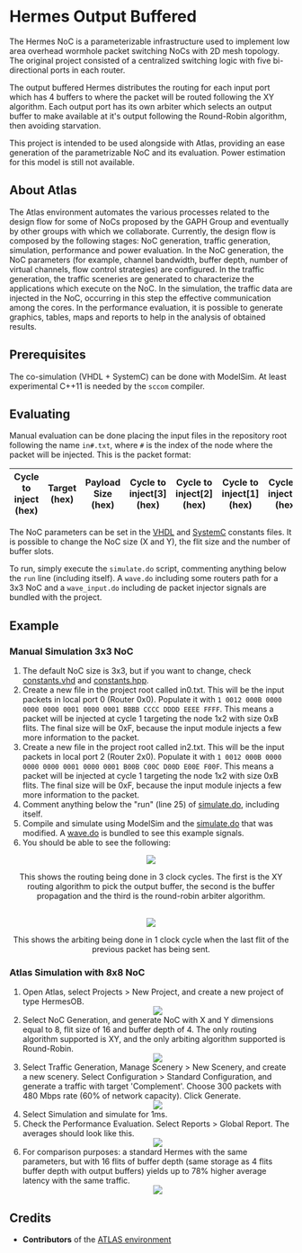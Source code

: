 # Hermes Output Buffered

The Hermes NoC is a parameterizable infrastructure used to implement low area overhead wormhole packet switching NoCs with 2D mesh topology. The original project consisted of a centralized switching logic with five bi-directional ports in each router.

The output buffered Hermes distributes the routing for each input port which has 4 buffers to where the packet will be routed following the XY algorithm. Each output port has its own arbiter which selects an output buffer to make available at it's output following the Round-Robin algorithm, then avoiding starvation.

This project is intended to be used alongside with Atlas, providing an ease generation of the parametrizable NoC and its evaluation. Power estimation for this model is still not available.

## About Atlas

The Atlas environment automates the various processes related to the design flow for some of NoCs proposed by the GAPH Group and eventually by other groups with which we collaborate. Currently, the design flow is composed by the following stages: NoC generation, traffic generation, simulation, performance and power evaluation. In the NoC generation, the NoC parameters (for example, channel bandwidth, buffer depth, number of virtual channels, flow control strategies) are configured. In the traffic generation, the traffic sceneries are generated to characterize the applications which execute on the NoC. In the simulation, the traffic data are injected in the NoC, occurring in this step the effective communication among the cores. In the performance evaluation, it is possible to generate graphics, tables, maps and reports to help in the analysis of obtained results.

## Prerequisites

The co-simulation (VHDL + SystemC) can be done with ModelSim. At least experimental C++11 is needed by the `sccom` compiler.

## Evaluating

Manual evaluation can be done placing the input files in the repository root following the name `in#.txt`, where `#` is the index of the node where the packet will be injected. This is the packet format:

| Cycle to inject (hex) | Target (hex) | Payload Size (hex) | Cycle to inject[3] (hex) | Cycle to inject[2] (hex) | Cycle to inject[1] (hex) | Cycle to inject[0] (hex) | Sequence no.[1] (hex) | Sequence no.[0] (hex) | Payload... |
|-----------------------|--------------|--------------------|--------------------------|--------------------------|--------------------------|--------------------------|----------------|-|-|

The NoC parameters can be set in the [VHDL](hermes/constants.vhd) and [SystemC](modules/constants.hpp) constants files. It is possible to change the NoC size (X and Y), the flit size and the number of buffer slots.

To run, simply execute the `simulate.do` script, commenting anything below the `run` line (including itself). A `wave.do` including some routers path for a 3x3 NoC and a `wave_input.do` including de packet injector signals are bundled with the project.

## Example

### Manual Simulation 3x3 NoC

1. The default NoC size is 3x3, but if you want to change, check [constants.vhd](/hermes/constants.vhd) and [constants.hpp](modules/constants.hpp).
2. Create a new file in the project root called in0.txt. This will be the input packets in local port 0 (Router 0x0). Populate it with ```1 0012 000B 0000 0000 0000 0001 0000 0001 BBBB CCCC DDDD EEEE FFFF```. This means a packet will be injected at cycle 1 targeting the node 1x2 with size 0xB flits. The final size will be 0xF, because the input module injects a few more information to the packet.
3. Create a new file in the project root called in2.txt. This will be the input packets in local port 2 (Router 2x0). Populate it with ```1 0012 000B 0000 0000 0000 0001 0000 0001 B00B C00C D00D E00E F00F```. This means a packet will be injected at cycle 1 targeting the node 1x2 with size 0xB flits. The final size will be 0xF, because the input module injects a few more information to the packet.
4. Comment anything below the "run" (line 25) of [simulate.do](simulate.do), including itself.
5. Compile and simulate using ModelSim and the [simulate.do](simulate.do) that was modified. A [wave.do](wave.do) is bundled to see this example signals.
6. You should be able to see the following:

<div align="center">
	<img src=docs/routing.png >
	<p>This shows the routing being done in 3 clock cycles. The first is the XY routing algorithm to pick the output buffer, the second is the buffer propagation and the third is the round-robin arbiter algorithm.</p>
</div>
<br/>
<div align="center">
	<img src=docs/arbiting.png >
	<p>This shows the arbiting being done in 1 clock cycle when the last flit of the previous packet has being sent.</p>
</div>

### Atlas Simulation with 8x8 NoC

1. Open Atlas, select Projects > New Project, and create a new project of type HermesOB. <br/><div align="center"><img src=docs/project.png ></div>
2. Select NoC Generation, and generate NoC with X and Y dimensions equal to 8, flit size of 16 and buffer depth of 4. The only routing algorithm supported is XY, and the only arbiting algorithm supported is Round-Robin. <br/><div align="center"><img src=docs/generate.png ></div>
3. Select Traffic Generation, Manage Scenery > New Scenery, and create a new scenery. Select Configuration > Standard Configuration, and generate a traffic with target 'Complement'. Choose 300 packets with 480 Mbps rate (60% of network capacity). Click Generate. <br/><div align="center"><img src=docs/traffic.png></div>
4. Select Simulation and simulate for 1ms.
5. Check the Performance Evaluation. Select Reports > Global Report. The averages should look like this. <br/><div align="center"><img src=docs/report.png></div>
6. For comparison purposes: a standard Hermes with the same parameters, but with 16 flits of buffer depth (same storage as 4 flits buffer depth with output buffers) yields up to 78% higher average latency with the same traffic. <br/><div align="center"><img src=docs/standard.png></div>

## Credits

* **Contributors** of the [ATLAS environment](https://corfu.pucrs.br/redmine/projects/atlas)
